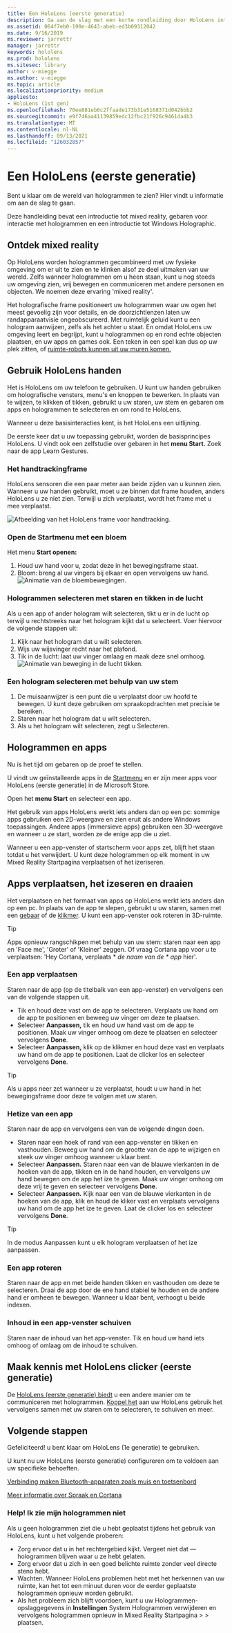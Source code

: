 ```yaml
---
title: Een HoloLens (eerste generatie)
description: Ga aan de slag met een korte rondleiding door HoloLens interface (eerste generatie), functies voor handtracking en het gebruik van holografische toepassingen.
ms.assetid: 064f7eb0-190e-4643-abeb-ed3b09312042
ms.date: 9/16/2019
ms.reviewer: jarrettr
manager: jarrettr
keywords: hololens
ms.prod: hololens
ms.sitesec: library
author: v-miegge
ms.author: v-miegge
ms.topic: article
ms.localizationpriority: medium
appliesto:
- HoloLens (1st gen)
ms.openlocfilehash: 70ee881eb0c2ffaade173b31e5168371d042bbb2
ms.sourcegitcommit: e9f746aa41139859edc12fbc21f926c9461da4b3
ms.translationtype: MT
ms.contentlocale: nl-NL
ms.lasthandoff: 09/13/2021
ms.locfileid: "126032857"
---
```

# <a name="getting-around-hololens-1st-gen"></a>Een HoloLens (eerste generatie)

Bent u klaar om de wereld van hologrammen te zien? Hier vindt u informatie om aan de slag te gaan.

Deze handleiding bevat een introductie tot mixed reality, gebaren voor interactie met hologrammen en een introductie tot Windows Holographic.

## <a name="discover-mixed-reality"></a>Ontdek mixed reality

Op HoloLens worden hologrammen gecombineerd met uw fysieke omgeving om er uit te zien en te klinken alsof ze deel uitmaken van uw wereld. Zelfs wanneer hologrammen om u heen staan, kunt u nog steeds uw omgeving zien, vrij bewegen en communiceren met andere personen en objecten. We noemen deze ervaring 'mixed reality'.

Het holografische frame positioneert uw hologrammen waar uw ogen het meest gevoelig zijn voor details, en de doorzichtlenzen laten uw randapparaatvisie ongeobscureerd. Met ruimtelijk geluid kunt u een hologram aanwijzen, zelfs als het achter u staat. En omdat HoloLens uw omgeving leert en begrijpt, kunt u hologrammen op en rond echte objecten plaatsen, en uw apps en games ook. Een teken in een spel kan dus op uw plek zitten, of [ruimte-robots kunnen uit uw muren komen.](https://www.microsoft.com/store/apps/9nblggh5fv3j)

## <a name="use-hololens-with-your-hands"></a>Gebruik HoloLens handen

Het is HoloLens om uw telefoon te gebruiken. U kunt uw handen gebruiken om holografische vensters, menu's en knoppen te bewerken.  In plaats van te wijzen, te klikken of tikken, gebruikt u uw staren, uw stem en gebaren om apps en hologrammen te selecteren en om rond te HoloLens. [](hololens-cortana.md)

Wanneer u deze basisinteracties kent, is het HoloLens een uitlijning.

De eerste keer dat u uw toepassing gebruikt, worden de basisprincipes HoloLens. U vindt ook een zelfstudie over gebaren in het **menu Start.** Zoek naar de app Learn Gestures.

### <a name="the-hand-tracking-frame"></a>Het handtrackingframe

HoloLens sensoren die een paar meter aan beide zijden van u kunnen zien. Wanneer u uw handen gebruikt, moet u ze binnen dat frame houden, anders HoloLens u ze niet zien. Terwijl u zich verplaatst, wordt het frame met u mee verplaatst.  

![Afbeelding van het HoloLens frame voor handtracking.](./images/hololens-2-gesture-frame.png)

### <a name="open-the-start-menu-with-bloom"></a>Open de Startmenu met een bloem

Het menu **Start openen:**

1. Houd uw hand voor u, zodat deze in het bewegingsframe staat.
1. Bloom: breng al uw vingers bij elkaar en open vervolgens uw hand.
  ![Animatie van de bloembewegingen.](./images/hololens-bloom.gif)

### <a name="select-holograms-with-gaze-and-air-tap"></a>Hologrammen selecteren met staren en tikken in de lucht

Als u een app of ander hologram wilt selecteren, tikt u er in de lucht op terwijl u rechtstreeks naar het hologram kijkt dat u selecteert. Voer hiervoor de volgende stappen uit:

1. Kijk naar het hologram dat u wilt selecteren.
1. Wijs uw wijsvinger recht naar het plafond.
1. Tik in de lucht: laat uw vinger omlaag en maak deze snel omhoog.
   ![Animatie van beweging in de lucht tikken.](./images/hololens-air-tap.gif)

### <a name="select-a-hologram-by-using-your-voice"></a>Een hologram selecteren met behulp van uw stem

1. De muisaanwijzer is een punt die u verplaatst door uw hoofd te bewegen. U kunt deze gebruiken om spraakopdrachten met precisie te bereiken.
1. Staren naar het hologram dat u wilt selecteren.
1. Als u het hologram wilt selecteren, zegt u Selecteren.

## <a name="holograms-and-apps"></a>Hologrammen en apps

Nu is het tijd om gebaren op de proef te stellen.

U vindt uw geïnstalleerde apps in de [Startmenu](holographic-home.md) en er zijn meer apps voor HoloLens (eerste generatie) in de Microsoft Store.

Open het **menu Start** en selecteer een app.

Het gebruik van apps HoloLens werkt iets anders dan op een pc: sommige apps gebruiken een 2D-weergave en zien eruit als andere Windows toepassingen. Andere apps (immersieve apps) gebruiken een 3D-weergave en wanneer u ze start, worden ze de enige app die u ziet.

Wanneer u een app-venster of startscherm voor apps zet, blijft het staan totdat u het verwijdert. U kunt deze hologrammen op elk moment in uw Mixed Reality Startpagina verplaatsen of het izeriseren.

## <a name="move-resize-and-rotate-apps"></a>Apps verplaatsen, het izeseren en draaien

Het verplaatsen en het formaat van apps op HoloLens werkt iets anders dan op een pc. In plaats van de app te slepen, gebruikt u uw staren, samen met een [gebaar](https://support.microsoft.com/help/12644/hololens-use-gestures) of de [klikmer](hololens1-clicker.md). U kunt een app-venster ook roteren in 3D-ruimte.

> [!TIP]
> Apps opnieuw rangschikpen met behulp van uw stem: staren naar een app en 'Face me', 'Groter' of 'Kleiner' zeggen. Of vraag Cortana app voor u te verplaatsen: 'Hey Cortana, verplaats \* *de naam van de \* app* hier'.

### <a name="move-an-app"></a>Een app verplaatsen

Staren naar de app (op de titelbalk van een app-venster) en vervolgens een van de volgende stappen uit.

- Tik en houd deze vast om de app te selecteren. Verplaats uw hand om de app te positionen en beweeg uw vinger om deze te plaatsen.
- Selecteer **Aanpassen,** tik en houd uw hand vast om de app te positionen. Maak uw vinger omhoog om deze te plaatsen en selecteer vervolgens **Done**.
- Selecteer **Aanpassen,** klik op de klikmer en houd deze vast en verplaats uw hand om de app te positionen. Laat de clicker los en selecteer vervolgens **Done**.

> [!TIP]
> Als u apps neer zet wanneer u ze verplaatst, houdt u uw hand in het bewegingsframe door deze te volgen met uw staren.

### <a name="resize-an-app"></a>Hetize van een app

Staren naar de app en vervolgens een van de volgende dingen doen.

- Staren naar een hoek of rand van een app-venster en tikken en vasthouden. Beweeg uw hand om de grootte van de app te wijzigen en steek uw vinger omhoog wanneer u klaar bent.
- Selecteer **Aanpassen.** Staren naar een van de blauwe vierkanten in de hoeken van de app, tikken en in de hand houden, en vervolgens uw hand bewegen om de app het ize te geven. Maak uw vinger omhoog om deze vrij te geven en selecteer vervolgens **Done**.
- Selecteer **Aanpassen.** Kijk naar een van de blauwe vierkanten in de hoeken van de app, klik en houd de kliker vast en verplaats vervolgens uw hand om de app het ize te geven. Laat de clicker los en selecteer vervolgens **Done**.

> [!TIP]
> In de modus Aanpassen kunt u elk hologram verplaatsen of het ize aanpassen.

### <a name="rotate-an-app"></a>Een app roteren

Staren naar de app en met beide handen tikken en vasthouden om deze te selecteren. Draai de app door de ene hand stabiel te houden en de andere hand er omheen te bewegen. Wanneer u klaar bent, verhoogt u beide indexen.

### <a name="scroll-content-in-an-app-window"></a>Inhoud in een app-venster schuiven

Staren naar de inhoud van het app-venster. Tik en houd uw hand iets omhoog of omlaag om de inhoud te schuiven.

## <a name="meet-the-hololens-1st-gen-clicker"></a>Maak kennis met HoloLens clicker (eerste generatie)

De [HoloLens (eerste generatie) biedt](hololens1-clicker.md) u een andere manier om te communiceren met hologrammen. [Koppel het](hololens-connect-devices.md) aan uw HoloLens gebruik het vervolgens samen met uw staren om te selecteren, te schuiven en meer.

## <a name="next-steps"></a>Volgende stappen

Gefeliciteerd! u bent klaar om HoloLens (1e generatie) te gebruiken.

U kunt nu uw HoloLens (eerste generatie) configureren om te voldoen aan uw specifieke behoeften.

[Verbinding maken Bluetooth-apparaten zoals muis en toetsenbord](hololens-connect-devices.md)

[Meer informatie over Spraak en Cortana](hololens-cortana.md)

### <a name="help-i-dont-see-my-holograms"></a>Help! Ik zie mijn hologrammen niet

Als u geen hologrammen ziet die u hebt geplaatst tijdens het gebruik van HoloLens, kunt u het volgende proberen:

- Zorg ervoor dat u in het rechtergebied kijkt. Vergeet niet dat &mdash; hologrammen blijven waar u ze hebt gelaten.
- Zorg ervoor dat u zich in een goed belichte ruimte zonder veel directe steno hebt.
- Wachten. Wanneer HoloLens problemen hebt met het herkennen van uw ruimte, kan het tot een minuut duren voor de eerder geplaatste hologrammen opnieuw worden gebruikt.
- Als het probleem zich blijft voordoen, kunt u uw Hologrammen-opslaggegevens in **Instellingen** System Hologrammen verwijderen en vervolgens hologrammen opnieuw in Mixed Reality Startpagina  >    >  plaatsen.
